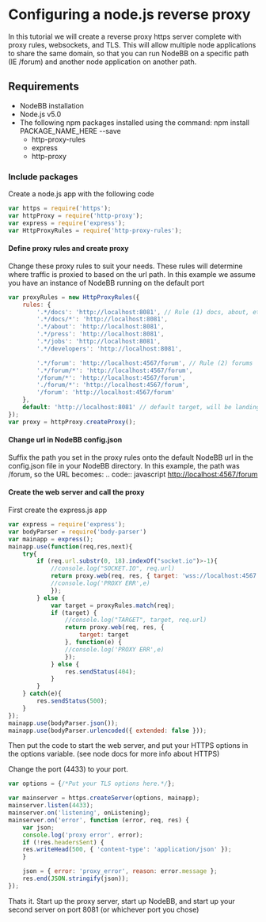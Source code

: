 Configuring a node.js reverse proxy
============================

In this tutorial we will create a reverse proxy https server complete
with proxy rules, websockets, and TLS. This will allow multiple node
applications to share the same domain, so that you can run NodeBB on a
specific path (IE /forum) and another node application on another path.

## Requirements

-   NodeBB installation
-   Node.js v5.0
-   The following npm packages installed using the command: npm install PACKAGE\_NAME\_HERE --save
    -   http-proxy-rules
    -   express
    -   http-proxy

### Include packages

Create a node.js app with the following code

``` js
var https = require('https');
var httpProxy = require('http-proxy');
var express = require('express');
var HttpProxyRules = require('http-proxy-rules');
```

#### Define proxy rules and create proxy

Change these proxy rules to suit your needs. These rules will determine
where traffic is proxied to based on the url path. In this example we
assume you have an instance of NodeBB running on the default port

``` js
var proxyRules = new HttpProxyRules({
    rules: {
        '.*/docs': 'http://localhost:8081', // Rule (1) docs, about, etc
        '.*/docs/*': 'http://localhost:8081',
        '.*/about': 'http://localhost:8081',
        '.*/press': 'http://localhost:8081',
        '.*/jobs': 'http://localhost:8081',
        '.*/developers': 'http://localhost:8081',

        '.*/forum': 'http://localhost:4567/forum', // Rule (2) forums
        '.*/forum/*': 'http://localhost:4567/forum', 
        '/forum/*': 'http://localhost:4567/forum',
        './forum/*': 'http://localhost:4567/forum',
        '/forum': 'http://localhost:4567/forum' 
    },
    default: 'http://localhost:8081' // default target, will be landing page
});
var proxy = httpProxy.createProxy();
```

#### Change url in NodeBB config.json

Suffix the path you set in the proxy rules onto the default NodeBB url
in the config.json file in your NodeBB directory. In this example, the
path was /forum, so the URL becomes: .. code:: javascript
<http://localhost:4567/forum>

#### Create the web server and call the proxy

First create the express.js app

``` js
var express = require('express');
var bodyParser = require('body-parser')
var mainapp = express();
mainapp.use(function(req,res,next){
    try{
        if (req.url.substr(0, 18).indexOf("socket.io")>-1){
            //console.log("SOCKET.IO", req.url)
            return proxy.web(req, res, { target: 'wss://localhost:4567', ws: true }, function(e) { 
            //console.log('PROXY ERR',e)
            });
        } else {
            var target = proxyRules.match(req);
            if (target) {
                //console.log("TARGET", target, req.url)
                return proxy.web(req, res, {
                    target: target
                }, function(e) { 
                //console.log('PROXY ERR',e)
                });
            } else {
                res.sendStatus(404);
            }
        }
    } catch(e){
        res.sendStatus(500);
    }
});
mainapp.use(bodyParser.json());
mainapp.use(bodyParser.urlencoded({ extended: false }));
```

Then put the code to start the web server, and put your HTTPS options in
the options variable. (see node docs for more info about HTTPS)

Change the port (4433) to your port.

``` js
var options = {/*Put your TLS options here.*/};

var mainserver = https.createServer(options, mainapp);
mainserver.listen(4433);
mainserver.on('listening', onListening);
mainserver.on('error', function (error, req, res) {
    var json;
    console.log('proxy error', error);
    if (!res.headersSent) {
    res.writeHead(500, { 'content-type': 'application/json' });
    }

    json = { error: 'proxy_error', reason: error.message };
    res.end(JSON.stringify(json));
});
```

Thats it. Start up the proxy server, start up NodeBB, and start up your
second server on port 8081 (or whichever port you chose)
